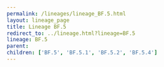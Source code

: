 ```yaml
---
permalink: /lineages/lineage_BF.5.html
layout: lineage_page
title: Lineage BF.5
redirect_to: ../lineage.html?lineage=BF.5
lineage: BF.5
parent: 
children: ['BF.5', 'BF.5.1', 'BF.5.2', 'BF.5.4']
---
```

